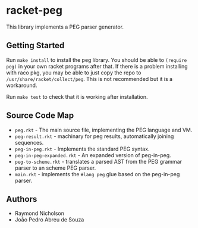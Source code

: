 # racket-peg

This library implements a PEG parser generator.

## Getting Started

Run `make install` to install the peg library. You should be able to `(require peg)` in your own racket programs after that.
If there is a problem installing  with raco pkg, you may be able to just copy the repo to `/usr/share/racket/collect/peg`. This is not recommended but it is a workaround.

Run `make test` to check that it is working after installation.

## Source Code Map

* `peg.rkt` - The main source file, implementing the PEG language and VM.
* `peg-result.rkt` - machinary for peg results, automatically joining sequences.
* `peg-in-peg.rkt` - Implements the standard PEG syntax.
* `peg-in-peg-expanded.rkt` - An expanded version of peg-in-peg.
* `peg-to-scheme.rkt` - translates a parsed AST from the PEG grammar parser to an scheme PEG parser.
* `main.rkt` - implements the `#lang peg` glue based on the peg-in-peg parser.

## Authors

* Raymond Nicholson
* João Pedro Abreu de Souza
